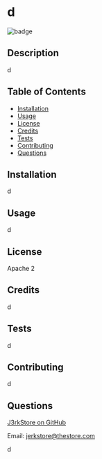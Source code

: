 # d

![badge](https://img.shields.io/badge/license-Apache_2-informational)



## Description
d


## Table of Contents 

- [Installation](#installation)
- [Usage](#usage)
- [License](#license)
- [Credits](#credits)
- [Tests](#tests)
- [Contributing](#contributing)
- [Questions](#questions)

## Installation
d


## Usage
d


## License
Apache 2


## Credits
d


## Tests
d


## Contributing
d


## Questions
[J3rkStore on GitHub](https://github.com/J3rkStore)

Email: jerkstore@thestore.com

d

      
      
